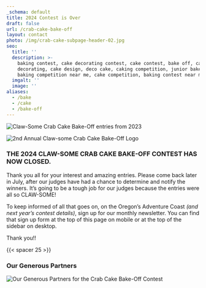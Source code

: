 ```yaml
---
_schema: default
title: 2024 Contest is Over
draft: false
url: /crab-cake-bake-off
layout: contact
photo: /img/crab-cake-subpage-header-02.jpg
seo:
  title: ''
  description: >-
    baking contest, cake decorating contest, cake contest, bake off, cake
    decorating, cake design, deco cake, caking competition, junior bake off,
    baking competition near me, cake competition, baking contest near me
  imgalt: ''
  image: ''
aliases:
  - /bake
  - /cake
  - /bake-off
---
```

![Claw-Some Crab Cake Bake-Off entries from 2023](/img/octopus-lighthouse-2024.jpg)

![2nd Annual Claw-some Crab Cake Bake-Off Logo](/img/crab-cake-bake-off-2nd-695x320.jpg)

### **THE 2024 CLAW-SOME CRAB CAKE BAKE-OFF CONTEST HAS NOW CLOSED.**

Thank you all for your interest and amazing entries. Please come back later in July, after our judges have had a chance to determine and notify the winners. It’s going to be a tough job for our judges because the entries were all so CLAW-SOME!

To keep informed of all that goes on, on the Oregon’s Adventure Coast *(and next year’s contest details)*, sign up for our monthly newsletter. You can find that sign up form at the top of this page on mobile or at the top of the sidebar on desktop.

Thank you!!

{{< spacer 25 >}}

### Our Generous Partners

![Our Generous Partners for the Crab Cake Bake-Off Contest](/img/partners-logos-v01.jpg)

&nbsp;